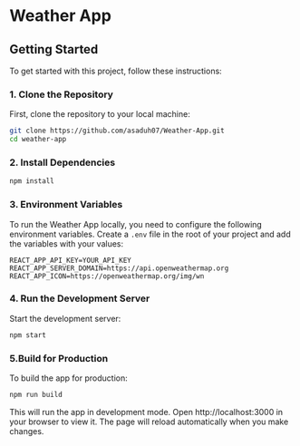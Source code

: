 # Weather App

## Getting Started

To get started with this project, follow these instructions:

### 1. Clone the Repository

First, clone the repository to your local machine:

```bash
git clone https://github.com/asaduh07/Weather-App.git
cd weather-app
```

### 2. Install Dependencies
```bash
npm install
```
### 3. Environment Variables

To run the Weather App locally, you need to configure the following environment variables. Create a `.env` file in the root of your project and add the variables with your values:

```plaintext
REACT_APP_API_KEY=YOUR_API_KEY
REACT_APP_SERVER_DOMAIN=https://api.openweathermap.org
REACT_APP_ICON=https://openweathermap.org/img/wn
```


### 4. Run the Development Server
Start the development server:
```bash
npm start
```

### 5.Build for Production
To build the app for production:
```bash
npm run build
```

This will run the app in development mode. Open http://localhost:3000 in your browser to view it. The page will reload automatically when you make changes.